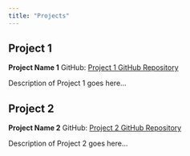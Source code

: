 ```yaml
---
title: "Projects"
---
```


## Project 1

**Project Name 1**
GitHub: [Project 1 GitHub Repository](https://github.com/yourusername/project1)

Description of Project 1 goes here...

## Project 2

**Project Name 2**
GitHub: [Project 2 GitHub Repository](https://github.com/yourusername/project2)

Description of Project 2 goes here...

<!-- Add more project entries if needed -->
